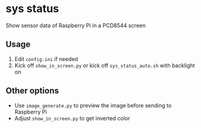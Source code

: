 # sys status
Show sensor data of Raspberry Pi in a PCD8544 screen
<!-- ![alt text](pic/demo.png) -->

## Usage
1. Edit `config.ini` if needed
2. Kick off `show_in_screen.py` or kick off `sys_status_auto.sh` with backlight on

## Other options
- Use `image_generate.py` to preview the image before sending to Raspberry Pi
- Adjust `show_in_screen.py` to get inverted color
